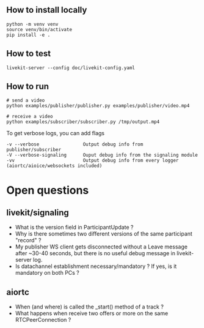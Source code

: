 How to install locally
----------------------

    python -m venv venv
    source venv/bin/activate
    pip install -e .

How to test
-----------

    livekit-server --config doc/livekit-config.yaml

How to run
----------

    # send a video
    python examples/publisher/publisher.py examples/publisher/video.mp4

    # receive a video
    python examples/subscriber/subscriber.py /tmp/output.mp4


To get verbose logs, you can add flags

    -v --verbose                Output debug info from publisher/subscriber
    -V --verbose-signaling      Ouput debug info from the signaling module
    -vv                         Output debug info from every logger (aiortc/aioice/websockets included)




Open questions
==============


livekit/signaling
-----------------

- What is the version field in ParticipantUpdate ?
- Why is there sometimes two different versions of the same participant "record" ?
- My publisher WS client gets disconnected without a Leave message after ~30-40 seconds, but there is no useful debug message in livekit-server log.
- Is datachannel establishment necessary/mandatory ? If yes, is it mandatory on both PCs ?

aiortc
------

- When (and where) is called the _start() method of a track ?
- What happens when receive two offers or more on the same RTCPeerConnection ?
 

